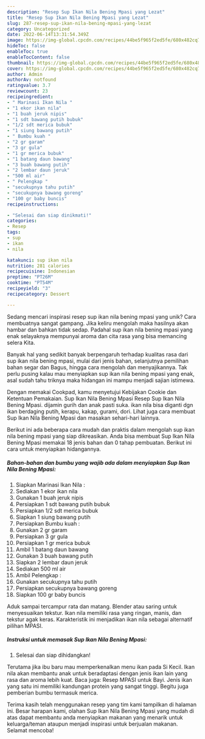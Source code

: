 ```yaml
---
description: "Resep Sup Ikan Nila Bening Mpasi yang Lezat"
title: "Resep Sup Ikan Nila Bening Mpasi yang Lezat"
slug: 287-resep-sup-ikan-nila-bening-mpasi-yang-lezat
category: Uncategorized
date: 2022-06-14T13:31:54.349Z
image: https://img-global.cpcdn.com/recipes/44be5f965f2ed5fe/680x482cq70/sup-ikan-nila-bening-mpasi-foto-resep-utama.jpg
hideToc: false
enableToc: true
enableTocContent: false
thumbnail: https://img-global.cpcdn.com/recipes/44be5f965f2ed5fe/680x482cq70/sup-ikan-nila-bening-mpasi-foto-resep-utama.jpg
cover: https://img-global.cpcdn.com/recipes/44be5f965f2ed5fe/680x482cq70/sup-ikan-nila-bening-mpasi-foto-resep-utama.jpg
author: Admin
authorAv: notfound
ratingvalue: 3.7
reviewcount: 23
recipeingredient:
- " Marinasi Ikan Nila "
- "1 ekor ikan nila"
- "1 buah jeruk nipis"
- "1 sdt bawang putih bubuk"
- "1/2 sdt merica bubuk"
- "1 siung bawang putih"
- " Bumbu kuah "
- "2 gr garam"
- "3 gr gula"
- "1 gr merica bubuk"
- "1 batang daun bawang"
- "3 buah bawang putih"
- "2 lembar daun jeruk"
- "500 ml air"
- " Pelengkap "
- "secukupnya tahu putih"
- "secukupnya bawang goreng"
- "100 gr baby buncis"
recipeinstructions:

- "Selesai dan siap dinikmati!"
categories:
- Resep
tags:
- sup
- ikan
- nila

katakunci: sup ikan nila 
nutrition: 281 calories
recipecuisine: Indonesian
preptime: "PT26M"
cooktime: "PT54M"
recipeyield: "3"
recipecategory: Dessert

---
```





Sedang mencari inspirasi resep sup ikan nila bening mpasi yang unik? Cara membuatnya sangat gampang. Jika keliru mengolah maka hasilnya akan hambar dan bahkan tidak sedap. Padahal sup ikan nila bening mpasi yang enak selayaknya mempunyai aroma dan cita rasa yang bisa memancing selera Kita.





Banyak hal yang sedikit banyak berpengaruh terhadap kualitas rasa dari sup ikan nila bening mpasi, mulai dari jenis bahan, selanjutnya pemilihan bahan segar dan Bagus, hingga cara mengolah dan menyajikannya. Tak perlu pusing kalau mau menyiapkan sup ikan nila bening mpasi yang enak,      asal sudah tahu triknya maka hidangan ini mampu menjadi sajian istimewa.














Dengan memakai Cookpad, kamu menyetujui Kebijakan Cookie dan Ketentuan Pemakaian. Sup Ikan Nila Bening Mpasi Resep Sup Ikan Nila Bening Mpasi. dijamin gurih dan anak pasti suka. ikan nila bisa diganti dgn ikan berdaging putih, kerapu, kakap, gurami, dori. Lihat juga cara membuat Sup Ikan Nila Bening Mpasi dan masakan sehari-hari lainnya.






Berikut ini ada beberapa cara mudah dan praktis dalam mengolah sup ikan nila bening mpasi yang siap dikreasikan. Anda bisa membuat Sup Ikan Nila Bening Mpasi memakai 18 jenis bahan dan 0 tahap pembuatan. Berikut ini cara untuk menyiapkan hidangannya.

<!--inarticleads1-->

##### Bahan-bahan dan bumbu yang wajib ada dalam menyiapkan Sup Ikan Nila Bening Mpasi:

1. Siapkan  Marinasi Ikan Nila :
1. Sediakan 1 ekor ikan nila
1. Gunakan 1 buah jeruk nipis
1. Persiapkan 1 sdt bawang putih bubuk
1. Persiapkan 1/2 sdt merica bubuk
1. Siapkan 1 siung bawang putih
1. Persiapkan  Bumbu kuah :
1. Gunakan 2 gr garam
1. Persiapkan 3 gr gula
1. Persiapkan 1 gr merica bubuk
1. Ambil 1 batang daun bawang
1. Gunakan 3 buah bawang putih
1. Siapkan 2 lembar daun jeruk
1. Sediakan 500 ml air
1. Ambil  Pelengkap :
1. Gunakan secukupnya tahu putih
1. Persiapkan secukupnya bawang goreng
1. Siapkan 100 gr baby buncis


Aduk sampai tercampur rata dan matang. Blender atau saring untuk menyesuaikan tekstur. Ikan nila memiliki rasa yang ringan, manis, dan tekstur agak keras. Karakteristik ini menjadikan ikan nila sebagai alternatif pilihan MPASI. 

<!--inarticleads2-->

##### Instruksi untuk memasak Sup Ikan Nila Bening Mpasi:


1. Selesai dan siap dihidangkan!

Terutama jika ibu baru mau memperkenalkan menu ikan pada Si Kecil. Ikan nila akan membantu anak untuk beradaptasi dengan jenis ikan lain yang rasa dan aroma lebih kuat. Baca juga: Resep MPASI untuk Bayi. Jenis ikan yang satu ini memiliki kandungan protein yang sangat tinggi. Begitu juga pemberian bumbu termasuk merica. 

Terima kasih telah menggunakan resep yang tim kami tampilkan di halaman ini. Besar harapan kami, olahan Sup Ikan Nila Bening Mpasi yang mudah di atas dapat membantu anda menyiapkan makanan yang menarik untuk keluarga/teman ataupun menjadi inspirasi untuk berjualan makanan. Selamat mencoba!
